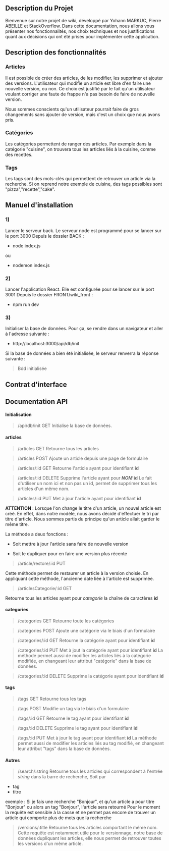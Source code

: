 ## Description du Projet ##

Bienvenue sur notre projet de wiki, développé par Yohann MARKUC, Pierre ABEILLE et StackOverflow.
Dans cette documentation, nous allons vous présenter nos fonctionnalités, nos choix techniques et nos justifications quant aux décisions qui ont été prises pour implémenter cette application.

## Description des fonctionnalités ##

### Articles ###

Il est possible de créer des articles, de les modifier, les supprimer et ajouter des versions.
L'utilisateur qui modifie un article est libre d'en faire une nouvelle version, ou non.
Ce choix est justifié par le fait qu'un utilisateur voulant corriger une faute de frappe n'a pas besoin de faire de nouvelle version.

Nous sommes conscients qu'un utilisateur pourrait faire de gros changements sans ajouter de version, mais c'est un choix que nous avons pris.

### Catégories ###

Les catégories permettent de ranger des articles.
Par exemple dans la catégorie "cuisine", on trouvera tous les articles liés à la cuisine, comme des recettes.

### Tags ###

Les tags sont des mots-clés qui permettent de retrouver un article via la recherche.
Si on reprend notre exemple de cuisine, des tags possibles sont "pizza","recette","cake".

## Manuel d'installation ##

### 1) ###

Lancer le serveur back. 
Le serveur node est programmé pour se lancer sur le port 3000
Depuis le dossier BACK :
- node index.js

ou

- nodemon index.js

### 2) ###

Lancer l'application React.
Elle est configurée pour se lancer sur le port 3001
Depuis le dossier FRONT/wiki_front :
- npm run dev

### 3) ###

Initialiser la base de données. 
Pour ça, se rendre dans un navigateur et aller à l'adresse suivante :
- http://localhost:3000/api/db/init 

Si la base de données a bien été initialisée, le serveur renverra la réponse suivante :

 > Bdd initialisée

## Contrat d'interface ##


## Documentation API ##

#### Initialisation ####

> /api/db/init GET
Initialise la base de données.

#### articles ####

> /articles GET
Retourne tous les articles

> /articles POST
Ajoute un article depuis une page de formulaire

> /articles/:id GET
Retourne l'article ayant pour identifiant **id**

> /articles/:id DELETE
Supprime l'article ayant pour **_NOM_** **id**
Le fait d'utiliser un nom ici et non pas un id, permet de supprimer tous les articles d'un même nom.

> /articles/:id PUT
Met à jour l'article ayant pour identifiant **id**

**ATTENTION** : Lorsque l'on change le titre d'un article, un nouvel article est créé.
En effet, dans notre modèle, nous avons décidé d'effectuer le tri par titre d'article.
Nous sommes partis du principe qu'un article allait garder le même titre.

La méthode a deux fonctions :

- Soit mettre à jour l'article sans faire de nouvelle version

- Soit le dupliquer pour en faire une version plus récente

> /article/restore/:id PUT

Cette méthode permet de restaurer un article à la version choisie.
En appliquant cette méthode, l'ancienne date liée à l'article est supprimée.


> /articlesCategorie/:id GET

Retourne tous les articles ayant pour *categorie* la chaîne de caractères **id** 

#### categories ####

> /categories GET
Retourne toute les catégories

> /categories POST
Ajoute une catégorie via le biais d'un formulaire

> /categories/:id GET
Retourne la catégorie ayant pour identifiant **id**

> /categories/:id PUT 
Met à jout la catégorie ayant pour identifiant **id**
La méthode permet aussi de modifier les articles liés à la catégorie modifiée, en changeant leur attribut "catégorie" dans la base de données.

> /categories/:id DELETE
Supprime la catégorie ayant pour identifiant **id**

#### tags ####

> /tags GET
Retourne tous les tags

> /tags POST
Modifie un tag via le biais d'un formulaire

> /tags/:id GET
Retourne le tag ayant pour identifiant **id**

> /tags/:id DELETE
Supprime le tag ayant pour identifiant **id**

> /tags/:id PUT
Met à jour le tag ayant pour identifiant **id**
La méthode permet aussi de modifier les articles liés au tag modifié, en changeant leur attribut "tags" dans la base de données.

#### Autres ####

> /search/:string 
Retourne tous les articles qui correspondent à l'entrée *string* dans la barre de recherche, 
Soit par 
- tag
- titre

exemple :
Si je fais une recherche "Bonjour", et qu'un article a pour titre "Bonjour" ou alors un tag "Bonjour", l'article sera retourné
Pour le moment la requête est sensible à la casse et ne permet pas encore de trouver un article qui comporte plus de mots que la recherche

> /versions/:title
Retourne tous les articles comportant le même nom.
Cette requête est notamment utile pour le versionnage, notre base de données dupliquant les articles, elle nous permet de retrouver toutes les versions d'un même article.